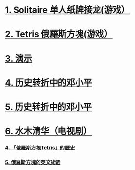 <!-- # [照片](https://1drv.ms/f/s!Aufy3l-3PSKMmyGQ_BNAWNXGy2sw?e=f9LQ4 4)  -->
# [1. Solitaire 单人纸牌接龙(游戏）](https://worldofsolitaire.com/)
# [2. Tetris 俄羅斯方塊(游戏）](https://tetrisgeek.com/)
# [3. 演示](https://meetings.dialpad.com/room/sh5633212)
# [4. 历史转折中的邓小平](https://www.youtube.com/watch?v=va7FxliUl_Q&t=5s)
# [5. 历史转折中的邓小平](https://w.yangshipin.cn/video?type=0&vid=p000018nfmi&cid=t5uy254h4n96e5p)
# [6. 水木清华（电视剧）](https://tv.cctv.com/2013/12/04/VIDE1386127812713834.shtml)
### [4. 「俄羅斯方塊Tetris」的歷史](https://youtu.be/qBuYOJTk_Nk?t=200)
### [5. 俄羅斯方塊的英文術語](https://spencerlam.hk/blog/2024/01/15/tetris/)

